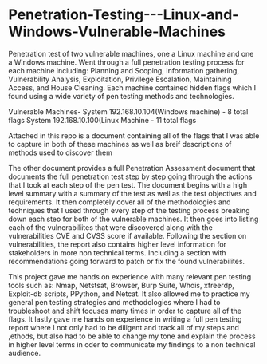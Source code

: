 # Penetration-Testing---Linux-and-Windows-Vulnerable-Machines
Penetration test of two vulnerable machines, one a Linux machine and one a Windows machine. Went through a full penetration testing process for each machine including: Planning and Scoping, Information gathering, Vulnerability Analysis, Exploitation, Privilege Escalation, Maintaining Access, and House Cleaning. Each machine contained hidden flags which I found using a wide variety of pen testing methods and technologies. 

Vulnerable Machines- 
System 192.168.10.104(Windows machine) - 8 total flags
System 192.168.10.100(Linux Machine - 11 total flags

Attached in this repo is a document containing all of the flags that I was able to capture in both of these machines as well as breif descriptions of methods used to discover them

The other document provides a full Penetration Assessment document that documents the full penetration test step by step going through the actions that I took at each step of the pen test. The document begins with a high level summary with a summary of the test as well as the test objectives and requirements. It then completely cover all of the methodologies and techniques that I used through every step of the testing process breaking down each steo for both of the vulnerable machines. It then goes into listing each of the vulnerabiliites that were discovered along with the vulnerabilities CVE and CVSS score if available. Following the section on vulnerabilities, the report also contains higher level information for stakeholders in more non technical terms. Including a section with recommendations going forward to patch or fix the found vulnerabilites. 

This project gave me hands on experience with many relevant pen testing tools such as: Nmap, Netstsat, Browser, Burp Suite, Whois, xfreerdp, Exploit-db scripts, PPython, and Netcat. It also allowed me to practice my general pen testing strategies and methodologies where I had to troubleshoot and shift focuses many times in order to capture all of the flags. It lastly gave me hands on experience in writing a full pen testing report where I not only had to be diligent and track all of my steps and ,ethods, but also had to be able to change my tone and explain the process in higher level terms in oder to communicate my findings to a non technical audience. 
